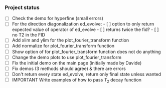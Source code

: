 ### Project status

- [ ] Check the demo for hyperfine (small errors) 
- [ ] For the direction diagonalization ed_evolve:
           - [ ] option to only return expected value of operator of ed_evolve
           - [ ] returns twice the fid?
           - [ ] no T2 in the FID
- [ ] Add xlim and ylim for the plot_fourier_transform function
- [ ] Add normalize for plot_fourier_transform function
- [ ] Show option of for plot_fourier_transform function does not do anything
- [ ] Change the demo plots to use plot_fourier_transform
- [ ] Fix the initial demo on the main page (initially made by Davide)
- [ ] Fix demos (3 methods should agree) & there are errors
- [ ] Don't return every state ed_evolve, return only final state unless wanted
- [ ] IMPORTANT Write examples of how to pass $T_2$ decay function
